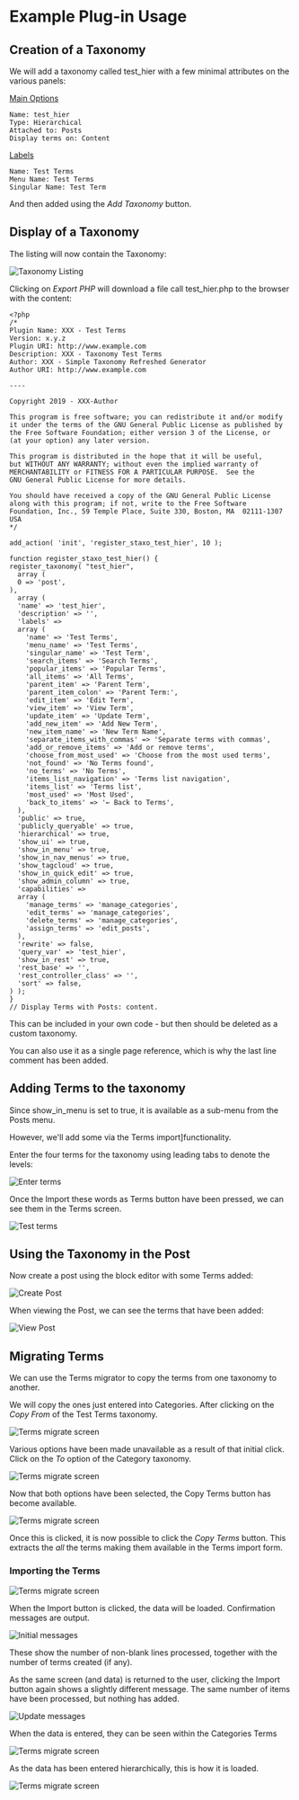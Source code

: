 # Example Plug-in Usage

## Creation of a Taxonomy

We will add a taxonomy called test_hier with a few minimal attributes on the various panels:

<u>Main Options</u>       

	Name: test_hier
	Type: Hierarchical
	Attached to: Posts
	Display terms on: Content

<u>Labels</u>

	Name: Test Terms
	Menu Name: Test Terms
	Singular Name: Test Term

And then added using the *Add Taxonomy* button.

## Display of a Taxonomy

The listing will now contain the Taxonomy:

![Taxonomy Listing](../images/AddTaxList.png)

Clicking on *Export PHP* will download a file call test_hier.php to the browser with the content:

	<?php
	/*
	Plugin Name: XXX - Test Terms
	Version: x.y.z
	Plugin URI: http://www.example.com
	Description: XXX - Taxonomy Test Terms
	Author: XXX - Simple Taxonomy Refreshed Generator
	Author URI: http://www.example.com
	
	----
	
	Copyright 2019 - XXX-Author
	
	This program is free software; you can redistribute it and/or modify
	it under the terms of the GNU General Public License as published by
	the Free Software Foundation; either version 3 of the License, or
	(at your option) any later version.
	
	This program is distributed in the hope that it will be useful,
	but WITHOUT ANY WARRANTY; without even the implied warranty of
	MERCHANTABILITY or FITNESS FOR A PARTICULAR PURPOSE.  See the
	GNU General Public License for more details.
	
	You should have received a copy of the GNU General Public License
	along with this program; if not, write to the Free Software
	Foundation, Inc., 59 Temple Place, Suite 330, Boston, MA  02111-1307  USA
	*/
	
	add_action( 'init', 'register_staxo_test_hier', 10 );
	
	function register_staxo_test_hier() {
	register_taxonomy( "test_hier", 
	  array (
	  0 => 'post',
	),
	  array (
	  'name' => 'test_hier',
	  'description' => '',
	  'labels' => 
	  array (
	    'name' => 'Test Terms',
	    'menu_name' => 'Test Terms',
	    'singular_name' => 'Test Term',
	    'search_items' => 'Search Terms',
	    'popular_items' => 'Popular Terms',
	    'all_items' => 'All Terms',
	    'parent_item' => 'Parent Term',
	    'parent_item_colon' => 'Parent Term:',
	    'edit_item' => 'Edit Term',
	    'view_item' => 'View Term',
	    'update_item' => 'Update Term',
	    'add_new_item' => 'Add New Term',
	    'new_item_name' => 'New Term Name',
	    'separate_items_with_commas' => 'Separate terms with commas',
	    'add_or_remove_items' => 'Add or remove terms',
	    'choose_from_most_used' => 'Choose from the most used terms',
	    'not_found' => 'No Terms found',
	    'no_terms' => 'No Terms',
	    'items_list_navigation' => 'Terms list navigation',
	    'items_list' => 'Terms list',
	    'most_used' => 'Most Used',
	    'back_to_items' => '← Back to Terms',
	  ),
	  'public' => true,
	  'publicly_queryable' => true,
	  'hierarchical' => true,
	  'show_ui' => true,
	  'show_in_menu' => true,
	  'show_in_nav_menus' => true,
	  'show_tagcloud' => true,
	  'show_in_quick_edit' => true,
	  'show_admin_column' => true,
	  'capabilities' => 
	  array (
	    'manage_terms' => 'manage_categories',
	    'edit_terms' => 'manage_categories',
	    'delete_terms' => 'manage_categories',
	    'assign_terms' => 'edit_posts',
	  ),
	  'rewrite' => false,
	  'query_var' => 'test_hier',
	  'show_in_rest' => true,
	  'rest_base' => '',
	  'rest_controller_class' => '',
	  'sort' => false,
	) );
	}
	// Display Terms with Posts: content.

This can be included in your own code - but then should be deleted as a custom taxonomy.

You can also use it as a single page reference, which is why the last line comment has been added.

## Adding Terms to the taxonomy
Since show_in_menu is set to true, it is available as a sub-menu from the Posts menu.

However, we'll add some via the Terms import]functionality.

Enter the four terms for the taxonomy using leading tabs to denote the levels:

![Enter terms](../images/AddTermImp.png)

Once the Import these words as Terms button have been pressed, we can see them in the Terms screen.

![Test terms](../images/AddTestTerms.png)

## Using the Taxonomy in the Post

Now create a post using the block editor with some Terms added:

![Create Post](../images/AddPostTerms.png)

When viewing the Post, we can see the terms that have been added:

![View Post](../images/ShowPostTerms.png)

## Migrating Terms

We can use the Terms migrator to copy the terms from one taxonomy to another.

We will copy the ones just entered into Categories. After clicking on the *Copy From* of the Test Terms taxonomy.

![Terms migrate screen](../images/MigScreen1.png)

Various options have been made unavailable as a result of that initial click. Click on the *To* option of the Category taxonomy. 

![Terms migrate screen](../images/MigScreen2.png)

Now that both options have been selected, the Copy Terms button has become available.

![Terms migrate screen](../images/MigScreen3.png)

Once this is clicked, it is now possible to click the *Copy Terms* button. This extracts the *all* the terms making them available in the Terms import form.

### Importing the Terms

![Terms migrate screen](../images/MigScreen4.png)

When the Import button is clicked, the data will be loaded. Confirmation messages are output.

![Initial messages](../images/Imp1st.png)

These show the number of non-blank lines processed, together with the number of terms created (if any).

As the same screen (and data) is returned to the user, clicking the Import button again shows a slightly different message. The same number of items have been processed, but nothing has added. 

![Update messages](../images/Imp2nd.png)

When the data is entered, they can be seen within the Categories Terms

![Terms migrate screen](../images/MigScreen5.png)

As the data has been entered hierarchically, this is how it is loaded.

![Terms migrate screen](../images/MigScreen6.png)


